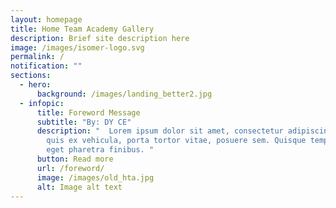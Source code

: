```yaml
---
layout: homepage
title: Home Team Academy Gallery
description: Brief site description here
image: /images/isomer-logo.svg
permalink: /
notification: ""
sections:
  - hero:
      background: /images/landing_better2.jpg
  - infopic:
      title: Foreword Message
      subtitle: "By: DY CE"
      description: "  Lorem ipsum dolor sit amet, consectetur adipiscing elit. Cras
        quis ex vehicula, porta tortor vitae, posuere sem. Quisque tempor neque
        eget pharetra finibus. "
      button: Read more
      url: /foreword/
      image: /images/old_hta.jpg
      alt: Image alt text
---
```


